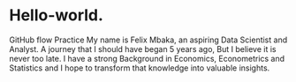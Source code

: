 # Hello-world.
GitHub flow Practice
My name is Felix Mbaka, an aspiring Data Scientist and Analyst. A journey that I should have began 5 years ago, But I believe it is never too late.
I have a strong Background in Economics, Econometrics and Statistics and I hope to transform that knowledge into valuable insights.
